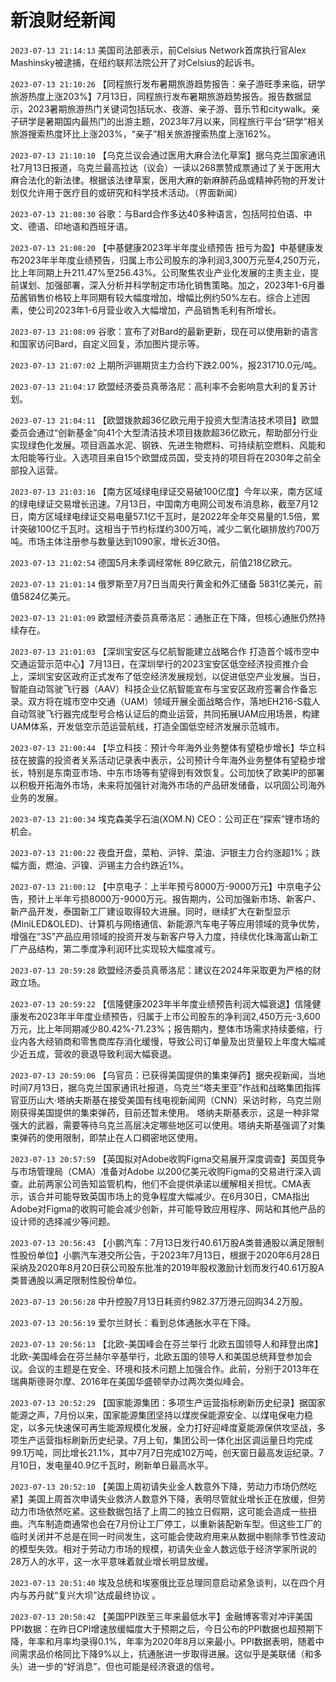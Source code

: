 # 新浪财经新闻
`2023-07-13 21:14:13` 美国司法部表示，前Celsius Network首席执行官Alex Mashinsky被逮捕，在纽约联邦法院公开了对Celsius的起诉书。

`2023-07-13 21:10:26` 【同程旅行发布暑期旅游趋势报告：亲子游旺季来临，研学旅游热度上涨203%】7月13日，同程旅行发布暑期旅游趋势报告。报告数据显示，2023暑期旅游热门关键词包括玩水、夜游、亲子游、音乐节和citywalk。亲子研学是暑期国内最热门的出游主题，2023年7月以来，同程旅行平台“研学”相关旅游搜索热度环比上涨203%，“亲子”相关旅游搜索热度上涨162%。

`2023-07-13 21:10:10`   【乌克兰议会通过医用大麻合法化草案】据乌克兰国家通讯社7月13日报道，乌克兰最高拉达（议会）一读以268票赞成票通过了关于医用大麻合法化的新法律。根据该法律草案，医用大麻的新麻醉药品或精神药物的开发计划仅允许用于医疗目的或研究和科学技术活动。（界面新闻）

`2023-07-13 21:08:30` 谷歌：与Bard合作多达40多种语言，包括阿拉伯语、中文、德语、印地语和西班牙语。

`2023-07-13 21:08:20` 【中基健康2023年半年度业绩预告 扭亏为盈】中基健康发布2023年半年度业绩预告，归属上市公司股东的净利润3,300万元至4,250万元，比上年同期上升211.47%至256.43%。公司聚焦农业产业化发展的主责主业，提前谋划、加强部署，深入分析并科学制定市场化销售策略。加之，2023年1-6月番茄酱销售价格较上年同期有较大幅度增加，增幅比例约50%左右。综合上述因素，使公司2023年1-6月营业收入大幅增加，产品销售毛利有所增长。

`2023-07-13 21:08:09` 谷歌：宣布了对Bard的最新更新，现在可以使用新的语言和国家访问Bard，自定义回复，添加图片提示等。

`2023-07-13 21:07:02` 上期所沪锡期货主力合约下跌2.00%，报231710.0元/吨。

`2023-07-13 21:04:17` 欧盟经济委员真蒂洛尼：高利率不会影响意大利的复苏计划。

`2023-07-13 21:04:11`   【欧盟拨款超36亿欧元用于投资大型清洁技术项目】欧盟委员会通过“创新基金”向41个大型清洁技术项目拨款超36亿欧元，帮助部分行业实现绿色化发展。项目涵盖水泥、钢铁、先进生物燃料、可持续航空燃料、风能和太阳能等行业。入选项目来自15个欧盟成员国，受支持的项目将在2030年之前全部投入运营。

`2023-07-13 21:03:16`   【南方区域绿电绿证交易破100亿度】今年以来，南方区域的绿电绿证交易增长迅速。7月13日，中国南方电网公司发布消息称，截至7月12日，南方区域绿电绿证交易电量57.1亿千瓦时，是2022年全年交易量的1.5倍，累计突破100亿千瓦时。这相当于节约标煤约300万吨，减少二氧化碳排放约700万吨。市场主体注册参与数量达到1090家，增长近30倍。

`2023-07-13 21:02:54` 德国5月未季调经常帐 89亿欧元，前值218亿欧元。

`2023-07-13 21:01:14` 俄罗斯至7月7日当周央行黄金和外汇储备 5831亿美元，前值5824亿美元。

`2023-07-13 21:01:09` 欧盟经济委员真蒂洛尼：通胀正在下降，但核心通胀仍然持续存在。

`2023-07-13 21:01:03` 【深圳宝安区与亿航智能建立战略合作 打造首个城市空中交通运营示范中心】7月13日，在深圳举行的2023宝安区低空经济投资推介会上，深圳宝安区政府正式发布了低空经济发展规划，以促进低空产业发展。当日，智能自动驾驶飞行器（AAV）科技企业亿航智能宣布与宝安区政府签署合作备忘录。双方将在城市空中交通（UAM）领域开展全面战略合作，落地EH216-S载人自动驾驶飞行器完成型号合格认证后的商业运营，共同拓展UAM应用场景，构建UAM体系，开发低空示范运营航线，打造全国低空经济发展示范城市。

`2023-07-13 21:00:44` 【华立科技：预计今年海外业务整体有望稳步增长】华立科技在披露的投资者关系活动记录表中表示，公司预计今年海外业务整体有望稳步增长，特别是东南亚市场、中东市场等有望得到有效恢复。公司加快了欧美IP的部署以积极开拓海外市场，未来将加强针对海外市场的产品研发储备，以巩固公司海外业务的发展。

`2023-07-13 21:00:34` 埃克森美孚石油(XOM.N) CEO：公司正在“探索”锂市场的机会。

`2023-07-13 21:00:22` 夜盘开盘，菜粕、沪锌、菜油、沪银主力合约涨超1%；跌幅方面，燃油、沪镍、沪锡主力合约跌近1%。

`2023-07-13 21:00:12`   【中京电子：上半年预亏8000万-9000万元】中京电子公告，预计上半年亏损8000万-9000万元。报告期内，公司加强新市场、新客户、新产品开发，泰国新工厂建设取得较大进展。同时，继续扩大在新型显示(MiniLED&OLED)、计算机与网络通信、新能源汽车电子等应用领域的竞争优势，增强在“3S”产品应用领域的投资开发与新客户导入力度，持续优化珠海富山新工厂产品结构，第二季度净利润环比实现较大幅度减亏。

`2023-07-13 20:59:28` 欧盟经济委员真蒂洛尼：建议在2024年采取更为严格的财政立场。

`2023-07-13 20:59:22` 【信隆健康2023年半年度业绩预告利润大幅衰退】信隆健康发布2023年半年度业绩预告，归属于上市公司股东的净利润2,450万元-3,600万元，比上年同期减少80.42%-71.23%；报告期内，整体市场需求持续萎缩，行业内各大经销商和零售商库存消化缓慢，导致公司订单量及出货量较上年度大幅减少近五成，营收的衰退导致利润大幅衰退。

`2023-07-13 20:59:06` 【乌官员：已获得美国提供的集束弹药】据央视新闻，当地时间7月13日，据乌克兰国家通讯社报道，乌克兰“塔夫里亚”作战和战略集团指挥官亚历山大·塔纳夫斯基在接受美国有线电视新闻网（CNN）采访时称，乌克兰刚刚获得美国提供的集束弹药，目前还暂未使用。 塔纳夫斯基表示，这是一种非常强大的武器，需要等待乌克兰高层决定哪些地区可以使用。塔纳夫斯基强调了对集束弹药的使用限制，即禁止在人口稠密地区使用。

`2023-07-13 20:57:59`   【英国拟对Adobe收购Figma交易展开深度调查】英国竞争与市场管理局（CMA）准备对Adobe 以200亿美元收购Figma的交易进行深入调查。此前两家公司告知监管机构，他们不会提供承诺以缓解相关担忧。CMA表示，该合并可能导致英国市场上的竞争程度大幅减少。在6月30日，CMA指出Adobe对Figma的收购可能会减少创新，并可能导致应用程序、网站和其他产品的设计师的选择减少等问题。

`2023-07-13 20:56:43` 【小鹏汽车：7月13日发行40.61万股A类普通股以满足限制性股份单位】小鹏汽车港交所公告，于2023年7月13日，根据于2020年6月28日采纳及2020年8月20日获公司股东批准的2019年股权激励计划而发行40.61万股A类普通股以满足限制性股份单位。

`2023-07-13 20:56:28` 中升控股7月13日耗资约982.37万港元回购34.2万股。

`2023-07-13 20:56:19` 爱尔兰财长：看到总体通胀水平在下降。

`2023-07-13 20:56:13`   【北欧-美国峰会在芬兰举行 北欧五国领导人和拜登出席】北欧-美国峰会在芬兰赫尔辛基举行，北欧五国的领导人和美国总统拜登参加会议。会议的主题是在安全、环境和技术问题上加强合作。此前，分别于2013年在瑞典斯德哥尔摩、2016年在美国华盛顿举办过两次类似峰会。

`2023-07-13 20:52:29` 【国家能源集团：多项生产运营指标刷新历史纪录】据国家能源之声，7月份以来，国家能源集团坚持以煤炭保能源安全、以煤电保电力稳定，以多元快速保可再生能源规模化发展，全力打好迎峰度夏能源保供攻坚战，多项生产运营指标刷新历史纪录。7月上旬，集团公司一体化出区调运量日均完成99.1万吨，同比增长21.1%，其中7月7日完成102万吨，创天窗日最高发运纪录。7月10日，发电量40.9亿千瓦时，刷新单日最高水平。

`2023-07-13 20:52:10` 【美国上周初请失业金人数意外下降，劳动力市场仍然吃紧】美国上周首次申请失业救济人数意外下降，表明尽管就业增长正在放缓，但劳动力市场依然吃紧。这些数据包括了上周二的独立日假期，这可能会造成一些扭曲。汽车制造商通常也会在7月份让工厂停工，以重新装配新车型。但这些工厂的临时关闭并不总是在同一时间发生，这可能会使政府用来从数据中剔除季节性波动的模型失效。相对于劳动力市场的规模，初请失业金人数远低于经济学家所说的28万人的水平，这一水平意味着就业增长明显放缓。

`2023-07-13 20:51:40` 埃及总统和埃塞俄比亚总理同意启动紧急谈判，以在四个月内与苏丹就“复兴大坝”达成最终协议 。

`2023-07-13 20:50:42` 【美国PPI跌至三年来最低水平】金融博客零对冲评美国PPI数据：在昨日CPI增速放缓幅度大于预期之后，今日公布的PPI数据也超预期下降，年率和月率均录得0.1%，年率为2020年8月以来最小。PPI数据表明，随着中间需求品价格同比下降9%以上，抗通胀进一步取得进展。这似乎是美联储（和多头）进一步的“好消息”，但也可能是经济衰退的信号。

